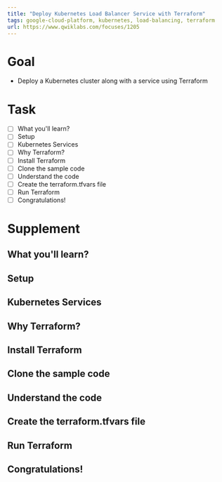 ```yaml
---
title: "Deploy Kubernetes Load Balancer Service with Terraform"
tags: google-cloud-platform, kubernetes, load-balancing, terraform
url: https://www.qwiklabs.com/focuses/1205
---
```


# Goal
- Deploy a Kubernetes cluster along with a service using Terraform

# Task
- [ ] What you'll learn?
- [ ] Setup
- [ ] Kubernetes Services
- [ ] Why Terraform?
- [ ] Install Terraform
- [ ] Clone the sample code
- [ ] Understand the code
- [ ] Create the terraform.tfvars file
- [ ] Run Terraform
- [ ] Congratulations!

# Supplement
## What you'll learn?
## Setup
## Kubernetes Services
## Why Terraform?
## Install Terraform
## Clone the sample code
## Understand the code
## Create the terraform.tfvars file
## Run Terraform
## Congratulations!
